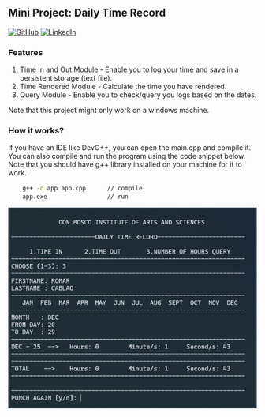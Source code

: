 ## Mini Project: Daily Time Record

[![GitHub](https://img.shields.io/badge/GitHub-romarcablao-lightgrey)](https://github.com/romarcablao)
[![LinkedIn](https://img.shields.io/badge/LinkedIn-romarcablao-blue)](https://linkedin.com/in/romarcablao)

### Features

1. Time In and Out Module - Enable you to log your time and save in a persistent storage (text file).
2. Time Rendered Module - Calculate the time you have rendered.
3. Query Module - Enable you to check/query you logs based on the dates.

Note that this project might only work on a windows machine.

### How it works?

If you have an IDE like DevC++, you can open the main.cpp and compile it. You can also compile and run the program using the code snippet below. Note that you should have g++ library installed on your machine for it to work.

```bash
    g++ -o app app.cpp      // compile
    app.exe                 // run
```

![Screenshot](data/dtr-screenshot.png)
